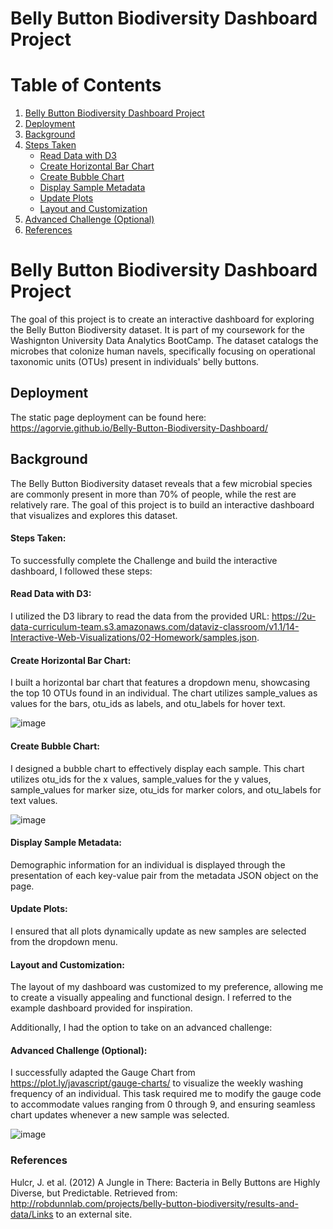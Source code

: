 # Belly Button Biodiversity Dashboard Project

# Table of Contents
1. [Belly Button Biodiversity Dashboard Project](#belly-button-biodiversity-dashboard-project)
2. [Deployment](#deployment)
3. [Background](#background)
4. [Steps Taken](#steps-taken)
    - [Read Data with D3](#read-data-with-d3)
    - [Create Horizontal Bar Chart](#create-horizontal-bar-chart)
    - [Create Bubble Chart](#create-bubble-chart)
    - [Display Sample Metadata](#display-sample-metadata)
    - [Update Plots](#update-plots)
    - [Layout and Customization](#layout-and-customization)
5. [Advanced Challenge (Optional)](#advanced-challenge-optional)
6. [References](#references)

# Belly Button Biodiversity Dashboard Project
The goal of this project is to create an interactive dashboard for exploring the Belly Button Biodiversity dataset. It is part of my coursework for the Washignton University Data Analytics BootCamp. The dataset catalogs the microbes that colonize human navels, specifically focusing on operational taxonomic units (OTUs) present in individuals' belly buttons.

## Deployment
The static page deployment can be found here:
https://agorvie.github.io/Belly-Button-Biodiversity-Dashboard/

## Background
The Belly Button Biodiversity dataset reveals that a few microbial species are commonly present in more than 70% of people, while the rest are relatively rare. The goal of this project is to build an interactive dashboard that visualizes and explores this dataset.

#### Steps Taken:
To successfully complete the Challenge and build the interactive dashboard, I followed these steps:

#### Read Data with D3:
I utilized the D3 library to read the data from the provided URL: https://2u-data-curriculum-team.s3.amazonaws.com/dataviz-classroom/v1.1/14-Interactive-Web-Visualizations/02-Homework/samples.json.

#### Create Horizontal Bar Chart:
I built a horizontal bar chart that features a dropdown menu, showcasing the top 10 OTUs found in an individual. The chart utilizes sample_values as values for the bars, otu_ids as labels, and otu_labels for hover text.

![image](https://github.com/agorvie/Belly-Button-Biodiversity-Dashboard/assets/122469792/a62d8387-46e5-4cd9-9a53-fb37fb5d7342)

#### Create Bubble Chart:
I designed a bubble chart to effectively display each sample. This chart utilizes otu_ids for the x values, sample_values for the y values, sample_values for marker size, otu_ids for marker colors, and otu_labels for text values.

![image](https://github.com/agorvie/Belly-Button-Biodiversity-Dashboard/assets/122469792/d754c3d0-3c2c-4a75-95b3-57641551f243)

#### Display Sample Metadata:
Demographic information for an individual is displayed through the presentation of each key-value pair from the metadata JSON object on the page.

#### Update Plots:
I ensured that all plots dynamically update as new samples are selected from the dropdown menu.

#### Layout and Customization:
The layout of my dashboard was customized to my preference, allowing me to create a visually appealing and functional design. I referred to the example dashboard provided for inspiration.

Additionally, I had the option to take on an advanced challenge:

#### Advanced Challenge (Optional):
I successfully adapted the Gauge Chart from https://plot.ly/javascript/gauge-charts/ to visualize the weekly washing frequency of an individual. This task required me to modify the gauge code to accommodate values ranging from 0 through 9, and ensuring seamless chart updates whenever a new sample was selected.

![image](https://github.com/agorvie/Belly-Button-Biodiversity-Dashboard/assets/122469792/75acf99c-6fc5-4f7b-b92d-ccf3bf51939b)

### References
Hulcr, J. et al. (2012) A Jungle in There: Bacteria in Belly Buttons are Highly Diverse, but Predictable. Retrieved from: http://robdunnlab.com/projects/belly-button-biodiversity/results-and-data/Links to an external site.

